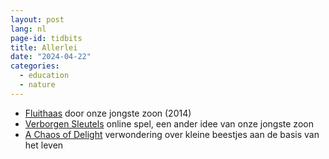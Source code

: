 ```yaml
---
layout: post
lang: nl
page-id: tidbits
title: Allerlei
date: "2024-04-22"
categories:
  - education
  - nature
---
```


- [Fluithaas](https://fluithaasbio-nl.webnode.nl/) door onze jongste zoon (2014)
- [Verborgen Sleutels](https://www.ebroerse.nl/Verborgen_sleutels/Home.html) online spel, een ander idee van onze jongste zoon
- [A Chaos of Delight](https://www.chaosofdelight.org/) verwondering over kleine beestjes aan de basis van het leven
